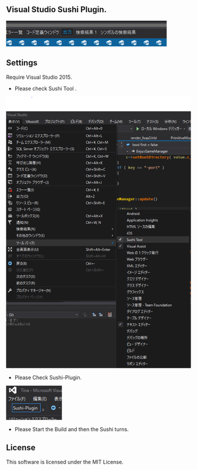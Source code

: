 ## Visual Studio Sushi Plugin.

![DesktopCharacterDemo](Demo.gif)

## Settings

Require Visual Studio 2015.

* Please check Sushi Tool .

![DesktopCharacterDemo](Settings_1.png)

* Please Check Sushi-Plugin.

![DesktopCharacterDemo](Settings_2.png)

* Please Start the Build and then the Sushi turns.

## License
This software is licensed under the MIT License.

